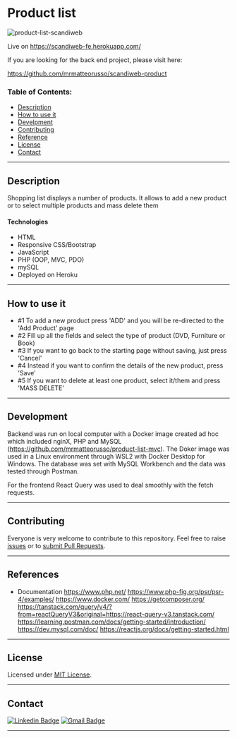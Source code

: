 # Product list

![product-list-scandiweb](https://user-images.githubusercontent.com/80893528/174781964-57467ea2-8c3b-46c9-aa13-9121f1d47927.gif)

Live on https://scandiweb-fe.herokuapp.com/

If you are looking for the back end project, please visit here:

https://github.com/mrmatteorusso/scandiweb-product

### Table of Contents:

- [Description](#description)
- [How to use it](#how-to-use-it)
- [Develpment](#how-to-use-it)
- [Contributing](#contributing)
- [Reference](#reference)
- [License](#license)
- [Contact](#contact)

---

## Description

Shopping list displays a number of products. It allows to add a new product or to select multiple products and mass delete them

#### Technologies

- HTML
- Responsive CSS/Bootstrap
- JavaScript
- PHP (OOP, MVC, PDO)
- mySQL
- Deployed on Heroku

---

## How to use it

- #1 To add a new product press 'ADD' and you will be re-directed to the 'Add Product' page
- #2 Fill up all the fields and select the type of product (DVD, Furniture or Book)
- #3 If you want to go back to the starting page without saving, just press 'Cancel'
- #4 Instead if you want to confirm the details of the new product, press 'Save'
- #5 If you want to delete at least one product, select it/them and press 'MASS DELETE'

---

## Development

Backend was run on local computer with a Docker image created ad hoc which included nginX, PHP and MySQL (https://github.com/mrmatteorusso/product-list-mvc). The Doker image was used in a Linux environment through WSL2 with Docker Desktop for Windows. The database was set with MySQL Workbench and the data was tested through Postman.

For the frontend React Query was used to deal smoothly with the fetch requests.

---

## Contributing

Everyone is very welcome to contribute to this repository. Feel free to raise [issues](https://github.com/mrmatteorusso/Team-Generator/issues) or to [submit Pull Requests](https://github.com/mrmatteorusso/Team-Generator/pulls).

---

## References

- Documentation
  https://www.php.net/
  https://www.php-fig.org/psr/psr-4/examples/
  https://www.docker.com/
  https://getcomposer.org/
  https://tanstack.com/query/v4/?from=reactQueryV3&original=https://react-query-v3.tanstack.com/
  https://learning.postman.com/docs/getting-started/introduction/
  https://dev.mysql.com/doc/
  https://reactjs.org/docs/getting-started.html

---

## License

Licensed under [MIT License](http://opensource.org/licenses/MIT).

---

## Contact

[![Linkedin Badge](https://img.shields.io/badge/-Matteo_Russo-blue?style=flat-square&logo=Linkedin&logoColor=white&link=https://www.linkedin.com/in/mrmatteorusso//)](https://www.linkedin.com/in/mrmatteorusso/) [![Gmail Badge](https://img.shields.io/badge/-mrmatteorusso@gmail.com-c14438?style=flat-square&logo=Gmail&logoColor=white&link=mailto:mrmatteorusso@gmail.com)](mailto:mrmatteorusso@gmail.com)

---
